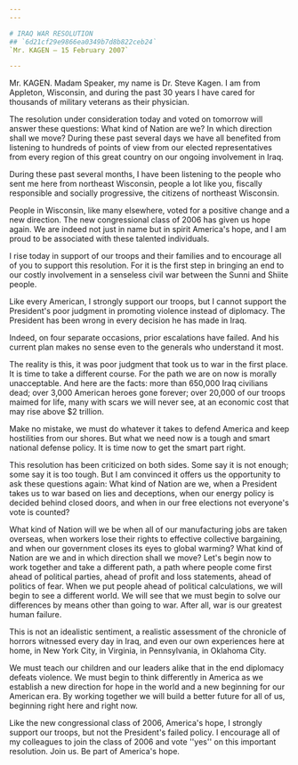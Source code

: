 ```yaml
---
---

# IRAQ WAR RESOLUTION
## `6d21cf29e9866ea0349b7d8b822ceb24`
`Mr. KAGEN — 15 February 2007`

---
```



Mr. KAGEN. Madam Speaker, my name is Dr. Steve Kagen. I am from 
Appleton, Wisconsin, and during the past 30 years I have cared for 
thousands of military veterans as their physician.

The resolution under consideration today and voted on tomorrow will 
answer these questions: What kind of Nation are we? In which direction 
shall we move? During these past several days we have all benefited 
from listening to hundreds of points of view from our elected 
representatives from every region of this great country on our ongoing 
involvement in Iraq.

During these past several months, I have been listening to the people 
who sent me here from northeast Wisconsin, people a lot like you, 
fiscally responsible and socially progressive, the citizens of 
northeast Wisconsin.

People in Wisconsin, like many elsewhere, voted for a positive change 
and a new direction. The new congressional class of 2006 has given us 
hope again. We are indeed not just in name but in spirit America's 
hope, and I am proud to be associated with these talented individuals.

I rise today in support of our troops and their families and to 
encourage all of you to support this resolution. For it is the first 
step in bringing an end to our costly involvement in a senseless civil 
war between the Sunni and Shiite people.

Like every American, I strongly support our troops, but I cannot 
support the President's poor judgment in promoting violence instead of 
diplomacy. The President has been wrong in every decision he has made 
in Iraq.

Indeed, on four separate occasions, prior escalations have failed. 
And his current plan makes no sense even to the generals who understand 
it most.

The reality is this, it was poor judgment that took us to war in the 
first place. It is time to take a different course. For the path we are 
on now is morally unacceptable. And here are the facts: more than 
650,000 Iraq civilians dead; over 3,000 American heroes gone forever; 
over 20,000 of our troops maimed for life, many with scars we will 
never see, at an economic cost that may rise above $2 trillion.

Make no mistake, we must do whatever it takes to defend America and 
keep hostilities from our shores. But what we need now is a tough and 
smart national defense policy. It is time now to get the smart part 
right.

This resolution has been criticized on both sides. Some say it is not 
enough; some say it is too tough. But I am convinced it offers us the 
opportunity to ask these questions again: What kind of Nation are we, 
when a President takes us to war based on lies and deceptions, when our 
energy policy is decided behind closed doors, and when in our free 
elections not everyone's vote is counted?



What kind of Nation will we be when all of our manufacturing jobs are 
taken overseas, when workers lose their rights to effective collective 
bargaining, and when our government closes its eyes to global warming? 
What kind of Nation are we and in which direction shall we move? Let's 
begin now to work together and take a different path, a path where 
people come first ahead of political parties, ahead of profit and loss 
statements, ahead of politics of fear. When we put people ahead of 
political calculations, we will begin to see a different world. We will 
see that we must begin to solve our differences by means other than 
going to war. After all, war is our greatest human failure.

This is not an idealistic sentiment, a realistic assessment of the 
chronicle of horrors witnessed every day in Iraq, and even our own 
experiences here at home, in New York City, in Virginia, in 
Pennsylvania, in Oklahoma City.

We must teach our children and our leaders alike that in the end 
diplomacy defeats violence. We must begin to think differently in 
America as we establish a new direction for hope in the world and a new 
beginning for our American era. By working together we will build a 
better future for all of us, beginning right here and right now.

Like the new congressional class of 2006, America's hope, I strongly 
support our troops, but not the President's failed policy. I encourage 
all of my colleagues to join the class of 2006 and vote ''yes'' on this 
important resolution. Join us. Be part of America's hope.